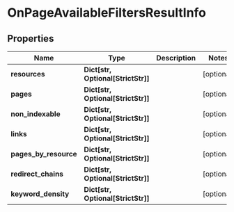 # OnPageAvailableFiltersResultInfo


## Properties

| Name | Type | Description | Notes |
|------------ | ------------- | ------------- | -------------|
**resources** | **Dict[str, Optional[StrictStr]]** |  |[optional]|
**pages** | **Dict[str, Optional[StrictStr]]** |  |[optional]|
**non_indexable** | **Dict[str, Optional[StrictStr]]** |  |[optional]|
**links** | **Dict[str, Optional[StrictStr]]** |  |[optional]|
**pages_by_resource** | **Dict[str, Optional[StrictStr]]** |  |[optional]|
**redirect_chains** | **Dict[str, Optional[StrictStr]]** |  |[optional]|
**keyword_density** | **Dict[str, Optional[StrictStr]]** |  |[optional]|